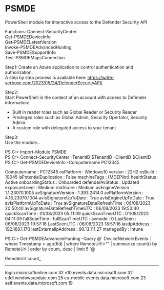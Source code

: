 # PSMDE
PowerShell module for interactive access to the Defender Security API

Functions:
Connect-SecurityCenter  
Get-PSMDEDeviceInfo  
Get-PSMDELatestVersion  
Invoke-PSMDEAdvancedHunting  
Save-PSMDESupportInfo  
Test-PSMDEMapsConnection  

Step1: 
Create an Azure application to control authentication and authorization.  
A step by step process is available here: https://write-verbose.com/2023/05/24/DefenderSecurityAPI/  

Step2:  
Start PowerShell in the contect of an account with access to Defender information:
- Built in reader roles such as Global Reader or Security Reader
- Privileged roles such as Global Admin, Security Opertator, Security Admin
- A custom role with delegated access to your tenant

Step3:  
Use the module...  

PS C:\> Import-Module PSMDE  
PS C:\> Connect-SecurityCenter -TenantID $TenantID -ClientID $ClientID  
PS C:\> Get-PSMDEDeviceInfo -Computername PC12345  

Computername                  : PC12345
osPlatform                    : Windows10
version                       : 22H2
osBuild                       : 19045
isPotentialDuplication        : False
machineTags                   : {MDEPilot}
healthStatus                  : Active
onboardingStatus              : Onboarded
defenderAvStatus              : Updated
exposureLevel                 : Medium
riskScore                     : Medium
avEngineVersion               : 1.1.23070.1005
avSignatureVersion            : 1.393.2414.0
avPlatformVersion             : 4.18.23070.1004
avIsSignatureUpToDate         : True
avIsEngineUpToDate            : True
avIsPlatformUpToDate          : True
avSignatureDataRefreshTime    : 06/08/2023 20:50:40
avSignatureDataRefreshTimeUTC : 06/08/2023 19:50:40
quickScanTime                 : 01/08/2023 05:11:09
quickScanTimeUTC              : 01/08/2023 04:11:09
fullScanTime                  :
fullScanTimeUTC               :
avmode                        : 0
LastSeen                      : 06/08/2023 19:57:16
LastSeenUTC                   : 06/08/2023 18:57:16
lastIpAddress                 : 192.168.1.170
lastExternalIpAddress         : 90.13.111.27
managedBy                     : Intune

PS C:\> Get-PSMDEAdvancedHunting -Query @'
DeviceNetworkEvents
| where Timestamp > ago(6d)
| where RemoteUrl!=""
| summarize count() by RemoteUrl
| order by count_ desc
| limit 5
'@

 RemoteUrl                           count_
---------                           ------
login.microsoftonline.com               32
v10.events.data.microsoft.com           32
ctldl.windowsupdate.com                 25
eu-mobile.events.data.microsoft.com     23
self.events.data.microsoft.com          19


